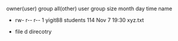 
   owner(user)   group    all(other)                user      group    size   month  day    time  name
-    rw-         r--       r--          1          yigit88   students   114   Nov    7      19:30 xyz.txt



- file 
d direcotry